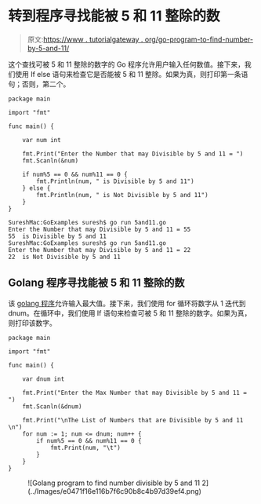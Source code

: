 # 转到程序寻找能被 5 和 11 整除的数

> 原文:[https://www . tutorialgateway . org/go-program-to-find-number-by-5-and-11/](https://www.tutorialgateway.org/go-program-to-find-number-divisible-by-5-and-11/)

这个查找可被 5 和 11 整除的数字的 Go 程序允许用户输入任何数值。接下来，我们使用 If else 语句来检查它是否能被 5 和 11 整除。如果为真，则打印第一条语句；否则，第二个。

```
package main

import "fmt"

func main() {

    var num int

    fmt.Print("Enter the Number that may Divisible by 5 and 11 = ")
    fmt.Scanln(&num)

    if num%5 == 0 && num%11 == 0 {
        fmt.Println(num, " is Divisible by 5 and 11")
    } else {
        fmt.Println(num, " is Not Divisible by 5 and 11")
    }
}
```

```
SureshMac:GoExamples suresh$ go run 5and11.go
Enter the Number that may Divisible by 5 and 11 = 55
55  is Divisible by 5 and 11
SureshMac:GoExamples suresh$ go run 5and11.go
Enter the Number that may Divisible by 5 and 11 = 22
22  is Not Divisible by 5 and 11
```

## Golang 程序寻找能被 5 和 11 整除的数

该 [golang 程序](https://www.tutorialgateway.org/go-programs/)允许输入最大值。接下来，我们使用 for 循环将数字从 1 迭代到 dnum。在循环中，我们使用 If 语句来检查可被 5 和 11 整除的数字。如果为真，则打印该数字。

```
package main

import "fmt"

func main() {

    var dnum int

    fmt.Print("Enter the Max Number that may Divisible by 5 and 11 = ")
    fmt.Scanln(&dnum)

    fmt.Print("\nThe List of Numbers that are Divisible by 5 and 11 \n")
    for num := 1; num <= dnum; num++ {
        if num%5 == 0 && num%11 == 0 {
            fmt.Print(num, "\t")
        }
    }
}
```

<figure class="wp-block-image size-large">![Golang program to find number divisible by 5 and 11 2](../Images/e0471f16e116b7f6c90b8c4b97d39ef4.png)</figure>